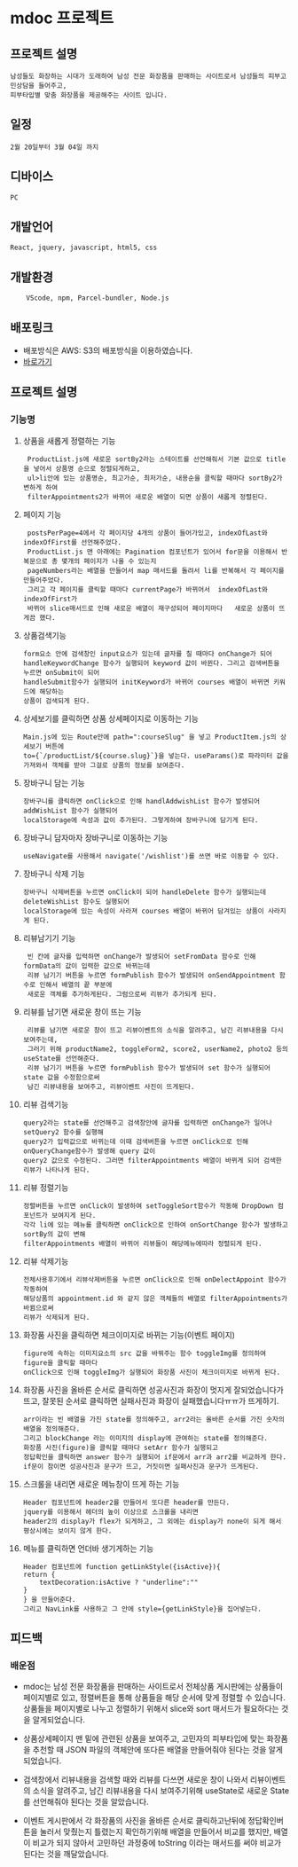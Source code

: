 

# mdoc 프로젝트

## 프로젝트 설명
    남성들도 화장하는 시대가 도래하여 남성 전문 화장품을 판매하는 사이트로서 남성들의 피부고민상담을 들어주고,
    피부타입별 맞춤 화장품을 제공해주는 사이트 입니다.
## 일정
    2월 20일부터 3월 04일 까지

## 디바이스
    PC


## 개발언어
    React, jquery, javascript, html5, css

## 개발환경

        VScode, npm, Parcel-bundler, Node.js


## 배포링크

- 배포방식은 AWS: S3의 배포방식을 이용하였습니다.
- [바로가기](https://jason-mdoc-03-04.s3.amazonaws.com/index.html)


## 프로젝트 설명

### 기능명
1. 상품을 새롭게 정렬하는 기능
    
        ProductList.js에 새로운 sortBy2라는 스테이트를 선언해줘서 기본 값으로 title을 넣어서 상품명 순으로 정렬되게하고,
        ul>li안에 있는 상품명순, 최고가순, 최저가순, 내용순을 클릭할 때마다 sortBy2가 변하게 하여 
        filterAppointments2가 바뀌어 새로운 배열이 되면 상품이 새롭게 정렬된다.

    

2. 페이지 기능
    
        postsPerPage=4에서 각 페이지당 4개의 상품이 들어가있고, indexOfLast와 indexOfFirst를 선언해주었다.
        ProductList.js 맨 아래에는 Pagination 컴포넌트가 있어서 for문을 이용해서 반복문으로 총 몇개의 페이지가 나올 수 있는지 
        pageNumbers라는 배열을 만들어서 map 매서드를 돌려서 li를 반복해서 각 페이지를 만들어주었다. 
        그리고 각 페이지를 클릭할 때마다 currentPage가 바뀌어서  indexOfLast와 indexOfFirst가
        바뀌어 slice매서드로 인해 새로운 배열이 재구성되어 페이지마다   새로운 상품이 뜨게끔 했다.


3.  상품검색기능

        form요소 안에 검색창인 input요소가 있는데 글자를 칠 때마다 onChange가 되어 
        handleKeywordChange 함수가 실행되어 keyword 값이 바뀐다. 그리고 검색버튼을 누르면 onSubmit이 되어 
        handleSubmit함수가 실행되어 initKeyword가 바뀌어 courses 배열이 바뀌면 키워드에 해당하는
        상품이 검색되게 된다.


4.  상세보기를 클릭하면 상품 상세페이지로 이동하는 기능 
    
        Main.js에 있는 Route안에 path=":courseSlug" 을 넣고 ProductItem.js의 상세보기 버튼에 
        to={`/productList/${course.slug}`}을 넣는다. useParams()로 파라미터 값을 가져와서 객체를 받아 그걸로 상품의 정보를 보여준다. 
    


5.  장바구니 담는 기능

        장바구니를 클릭하면 onClick으로 인해 handlAddwishList 함수가 발생되어 addWishList 함수가 실행되어 
        localStorage에 속성과 값이 추가된다. 그렇게하여 장바구니에 담기게 된다.


6.  장바구니 담자마자 장바구니로 이동하는 기능

        useNavigate를 사용해서 navigate('/wishlist')를 쓰면 바로 이동할 수 있다.

7.  장바구니 삭제 기능
    
        장바구니 삭제버튼을 누르면 onClick이 되어 handleDelete 함수가 실행되는데 deleteWishList 함수도 실행되어 
        localStorage에 있는 속성이 사라져 courses 배열이 바뀌어 담겨있는 상품이 사라지게 된다.
        
8. 리뷰남기기 기능

        빈 칸에 글자를 입력하면 onChange가 발생되어 setFromData 함수로 인해 formData의 값이 입력한 값으로 바뀌는데
        리뷰 남기기 버튼을 누르면 formPublish 함수가 발생되어 onSendAppointment 함수로 인해서 배열의 끝 부분에 
        새로운 객체를 추가하게된다. 그럼으로써 리뷰가 추가되게 된다.

9. 리뷰를 남기면 새로운 창이 뜨는 기능

        리뷰를 남기면 새로운 창이 뜨고 리뷰이벤트의 소식을 알려주고, 남긴 리뷰내용을 다시 보여주는데,
        그러기 위해 productName2, toggleForm2, score2, userName2, photo2 등의 useState를 선언해준다.
        리뷰 남기기 버튼을 누르면 formPublish 함수가 발생되어 set 함수가 실행되어 state 값을 수정함으로써
        남긴 리뷰내용을 보여주고, 리뷰이벤트 사진이 뜨게된다.

10. 리뷰 검색기능

        query2라는 state를 선언해주고 검색창안에 글자를 입력하면 onChange가 일어나 setQuery2 함수를 실행해
        query2가 입력값으로 바뀌는데 이때 검색버튼을 누르면 onClick으로 인해 onQueryChange함수가 발생해 query 값이
        query2 값으로 수정된다. 그러면 filterAppointments 배열이 바뀌게 되어 검색한 리뷰가 나타나게 된다.
        
11. 리뷰 정렬기능

        정렬버튼을 누르면 onClick이 발생하여 setToggleSort함수가 작동해 DropDown 컴포넌트가 보여지게 된다.
        각각 li에 있는 메뉴를 클릭하면 onClick으로 인하여 onSortChange 함수가 발생하고 sortBy의 값이 변해
        filterAppointments 배열이 바뀌어 리뷰들이 해당메뉴에따라 정렬되게 된다.
        

12. 리뷰 삭제기능

        전체사용후기에서 리뷰삭제버튼을 누르면 onClick으로 인해 onDelectAppoint 함수가 작동하여 
        해당상품의 appointment.id 와 같지 않은 객체들의 배열로 filterAppointments가 바뀜으로써
        리뷰가 삭제되게 된다.

13. 화장품 사진을 클릭하면 체크이미지로 바뀌는 기능(이벤트 페이지)

        figure에 속하는 이미지요소의 src 값을 바꿔주는 함수 toggleImg를 정의하여 figure을 클릭할 때마다 
        onClick으로 인해 toggleImg가 실행되어 화장품 사진이 체크이미지로 바뀌게 된다.

14. 화장품 사진을 올바른 순서로 클릭하면 성공사진과 화장이 멋지게 잘되었습니다가 뜨고, 잘못된 순서로 클릭하면 실패사진과 화장이 실패했습니다ㅠㅠ가 뜨게하기.

        arr이라는 빈 배열을 가진 state를 정의해주고, arr2라는 올바른 순서를 가진 숫자의 배열을 정의해준다. 
        그리고 blockChange 라는 이미지의 display에 관여하는 state를 정의해준다.
        화장품 사진(figure)을 클릭할 때마다 setArr 함수가 실행되고
        정답확인을 클릭하면 answer 함수가 실행되어 if문에서 arr과 arr2를 비교하게 한다.
        if문이 참이면 성공사진과 문구가 뜨고, 거짓이면 실패사진과 문구가 뜨게된다.

15. 스크롤을 내리면 새로운 메뉴창이 뜨게 하는 기능
    
        Header 컴포넌트에 header2를 만들어서 또다른 header를 만든다. 
        jquery를 이용해서 헤더의 높이 이상으로 스크롤을 내리면 
        header2의 display가 flex가 되게하고, 그 외에는 display가 none이 되게 해서
        평상시에는 보이지 않게 한다.

16. 메뉴를 클릭하면 언더바 생기게하는 기능

        
        Header 컴포넌트에 function getLinkStyle({isActive}){
        return {
            textDecoration:isActive ? "underline":""
        } 
        } 을 만들어준다.
        그리고 NavLink를 사용하고 그 안에 style={getLinkStyle}을 집어넣는다.



## 피드백

### 배운점


- mdoc는 남성 전문 화장품을 판매하는 사이트로서 전체상품 게시판에는 상품들이 페이지별로 있고, 
    정렬버튼을 통해 상품들을 해당 순서에 맞게 정렬할 수 있습니다. 상품들을 페이지별로 나누고
    정렬하기 위해서 slice와 sort 매서드가 필요하다는 것을 알게되었습니다. 
    


- 상품상세페이지 맨 밑에 관련된 상품을 보여주고, 고민자의 피부타입에 맞는 화장품을 
        추천할 때 JSON 파일의 객체안에 또다른 배열을 만들어줘야 된다는 것을 알게되었습니다.


- 검색창에서 리뷰내용을 검색할 때와 리뷰를 다쓰면 새로운 창이 나와서 리뷰이벤트의 소식을 알려주고, 
    남긴 리뷰내용을 다시 보여주기위해 useState로 새로운 State를 선언해줘야 된다는 것을 알았습니다.
    


- 이벤트 게시판에서 각 화장품의 사진을 올바른 순서로 클릭하고난뒤에 정답확인버튼을 눌러서 
    맞췄는지 틀렸는지 확인하기위해 배열을 만들어서 비교를 했지만, 배열이 비교가 되지 않아서
    고민하던 과정중에 toString 이라는 매서드를 써야 비교가 된다는 것을 깨달았습니다.



